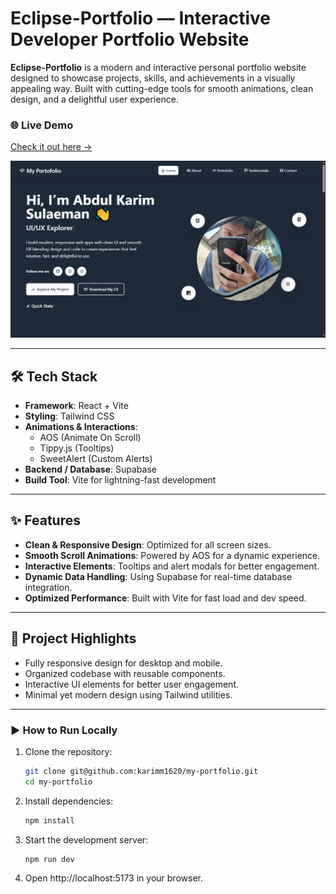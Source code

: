 # Eclipse-Portfolio — Interactive Developer Portfolio Website

**Eclipse-Portfolio** is a modern and interactive personal portfolio website designed to showcase projects, skills, and achievements in a visually appealing way. Built with cutting-edge tools for smooth animations, clean design, and a delightful user experience.

### 🌐 Live Demo
[Check it out here → ](https://my-portfolio-phi-ten-48.vercel.app/)

<img src="project3.png" alt="">

---

## 🛠 Tech Stack
- **Framework**: React + Vite
- **Styling**: Tailwind CSS
- **Animations & Interactions**:
  - AOS (Animate On Scroll)
  - Tippy.js (Tooltips)
  - SweetAlert (Custom Alerts)
- **Backend / Database**: Supabase
- **Build Tool**: Vite for lightning-fast development

---

## ✨ Features
- **Clean & Responsive Design**: Optimized for all screen sizes.
- **Smooth Scroll Animations**: Powered by AOS for a dynamic experience.
- **Interactive Elements**: Tooltips and alert modals for better engagement.
- **Dynamic Data Handling**: Using Supabase for real-time database integration.
- **Optimized Performance**: Built with Vite for fast load and dev speed.

---

## 📂 Project Highlights
- Fully responsive design for desktop and mobile.
- Organized codebase with reusable components.
- Interactive UI elements for better user engagement.
- Minimal yet modern design using Tailwind utilities.

---

### ▶ How to Run Locally
1. Clone the repository:
   ```bash
   git clone git@github.com:karimm1620/my-portfolio.git
   cd my-portfolio
   
2. Install dependencies:
   ```bash
   npm install

3. Start the development server:
   ```bash
   npm run dev

4. Open http://localhost:5173
 in your browser.
  

